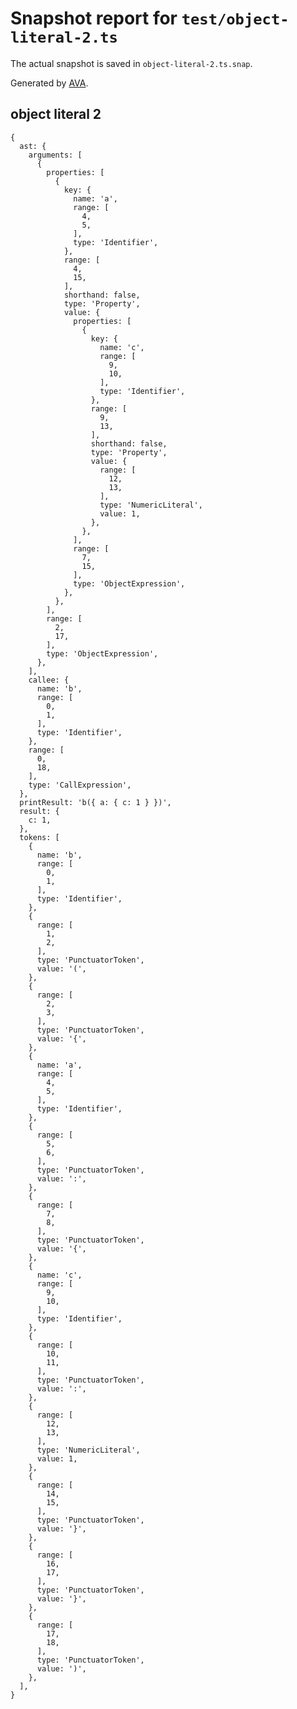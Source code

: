 # Snapshot report for `test/object-literal-2.ts`

The actual snapshot is saved in `object-literal-2.ts.snap`.

Generated by [AVA](https://avajs.dev).

## object literal 2

    {
      ast: {
        arguments: [
          {
            properties: [
              {
                key: {
                  name: 'a',
                  range: [
                    4,
                    5,
                  ],
                  type: 'Identifier',
                },
                range: [
                  4,
                  15,
                ],
                shorthand: false,
                type: 'Property',
                value: {
                  properties: [
                    {
                      key: {
                        name: 'c',
                        range: [
                          9,
                          10,
                        ],
                        type: 'Identifier',
                      },
                      range: [
                        9,
                        13,
                      ],
                      shorthand: false,
                      type: 'Property',
                      value: {
                        range: [
                          12,
                          13,
                        ],
                        type: 'NumericLiteral',
                        value: 1,
                      },
                    },
                  ],
                  range: [
                    7,
                    15,
                  ],
                  type: 'ObjectExpression',
                },
              },
            ],
            range: [
              2,
              17,
            ],
            type: 'ObjectExpression',
          },
        ],
        callee: {
          name: 'b',
          range: [
            0,
            1,
          ],
          type: 'Identifier',
        },
        range: [
          0,
          18,
        ],
        type: 'CallExpression',
      },
      printResult: 'b({ a: { c: 1 } })',
      result: {
        c: 1,
      },
      tokens: [
        {
          name: 'b',
          range: [
            0,
            1,
          ],
          type: 'Identifier',
        },
        {
          range: [
            1,
            2,
          ],
          type: 'PunctuatorToken',
          value: '(',
        },
        {
          range: [
            2,
            3,
          ],
          type: 'PunctuatorToken',
          value: '{',
        },
        {
          name: 'a',
          range: [
            4,
            5,
          ],
          type: 'Identifier',
        },
        {
          range: [
            5,
            6,
          ],
          type: 'PunctuatorToken',
          value: ':',
        },
        {
          range: [
            7,
            8,
          ],
          type: 'PunctuatorToken',
          value: '{',
        },
        {
          name: 'c',
          range: [
            9,
            10,
          ],
          type: 'Identifier',
        },
        {
          range: [
            10,
            11,
          ],
          type: 'PunctuatorToken',
          value: ':',
        },
        {
          range: [
            12,
            13,
          ],
          type: 'NumericLiteral',
          value: 1,
        },
        {
          range: [
            14,
            15,
          ],
          type: 'PunctuatorToken',
          value: '}',
        },
        {
          range: [
            16,
            17,
          ],
          type: 'PunctuatorToken',
          value: '}',
        },
        {
          range: [
            17,
            18,
          ],
          type: 'PunctuatorToken',
          value: ')',
        },
      ],
    }
